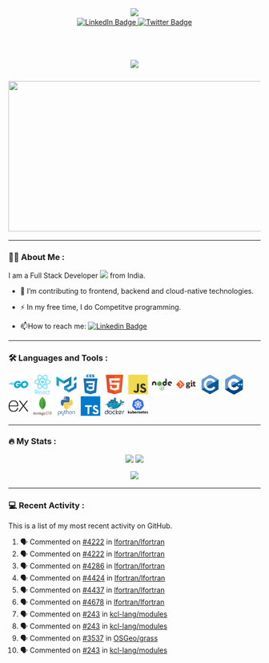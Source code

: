 <div id="header" align="center">
  <img src="https://media.giphy.com/media/M9gbBd9nbDrOTu1Mqx/giphy.gif" width="100"/>
  <div id="badges">
  <a href="https://www.linkedin.com/in/nishantbansal2003/">
    <img src="https://img.shields.io/badge/LinkedIn-blue?style=for-the-badge&logo=linkedin&logoColor=white" alt="LinkedIn Badge"/>
  </a>
  <a href="https://twitter.com/Nishant282003">
    <img src="https://img.shields.io/badge/Twitter-red?style=for-the-badge&logo=twitter&logoColor=white" alt="Twitter Badge"/>
  </a>
</div>
  <img src="https://komarev.com/ghpvc/?username=NishantBansal2003&style=flat-square&color=blue" alt=""/>
  <h1 align="center">
  <a href="https://git.io/typing-svg">
    <img src="https://readme-typing-svg.herokuapp.com/?lines=Hello,+There!+👋;It's+Nishant+Here....;Nice+to+e-meet+you!&center=true&size=30">
  </a>
</h1>
  <div align="center">
  <img src="https://media.giphy.com/media/dWesBcTLavkZuG35MI/giphy.gif" width="600" height="300"/>
</div>
</div>

---

### :man_technologist: About Me :
I am a Full Stack Developer <img src="https://media.giphy.com/media/WUlplcMpOCEmTGBtBW/giphy.gif" width="30"> from India.

- :telescope: I’m contributing to frontend, backend and cloud-native technologies.

- :zap: In my free time, I do Competitve programming.

- :mailbox:How to reach me: [![Linkedin Badge](https://img.shields.io/badge/-Nishant-blue?style=flat&logo=Linkedin&logoColor=white)](https://www.linkedin.com/in/nishantbansal2003/)

 ---

### :hammer_and_wrench: Languages and Tools :
<div>
  <img src="https://github.com/devicons/devicon/blob/master/icons/go/go-original-wordmark.svg" title="Go" alt="Go" width="40" height="40"/>&nbsp;
  <img src="https://github.com/devicons/devicon/blob/master/icons/react/react-original-wordmark.svg" title="React" alt="React" width="40" height="40"/>&nbsp;
  <img src="https://github.com/devicons/devicon/blob/master/icons/materialui/materialui-original.svg" title="Material UI" alt="Material UI" width="40" height="40"/>&nbsp;
  <img src="https://github.com/devicons/devicon/blob/master/icons/css3/css3-plain-wordmark.svg"  title="CSS3" alt="CSS" width="40" height="40"/>&nbsp;
  <img src="https://github.com/devicons/devicon/blob/master/icons/html5/html5-original.svg" title="HTML5" alt="HTML" width="40" height="40"/>&nbsp;
  <img src="https://github.com/devicons/devicon/blob/master/icons/javascript/javascript-original.svg" title="JavaScript" alt="JavaScript" width="40" height="40"/>&nbsp;
  <img src="https://github.com/devicons/devicon/blob/master/icons/nodejs/nodejs-original-wordmark.svg" title="NodeJS" alt="NodeJS" width="40" height="40"/>&nbsp;
  <img src="https://github.com/devicons/devicon/blob/master/icons/git/git-original-wordmark.svg" title="Git" **alt="Git" width="40" height="40"/>&nbsp;
 <img src="https://github.com/devicons/devicon/blob/master/icons/c/c-original.svg" title="C" alt="C" width="40" height="40"/>&nbsp;
  <img src="https://github.com/devicons/devicon/blob/master/icons/cplusplus/cplusplus-original.svg" title="Cpp" alt="Cpp" width="40" height="40"/>&nbsp;
   <img src="https://github.com/devicons/devicon/blob/master/icons/express/express-original.svg" title="express" alt="express" width="40" height="40"/>&nbsp;
  <img src="https://github.com/devicons/devicon/blob/master/icons/mongodb/mongodb-original-wordmark.svg" title="mongodb" alt="mongodb" width="40" height="40"/>&nbsp;
   <img src="https://github.com/devicons/devicon/blob/master/icons/python/python-original-wordmark.svg" title="python" alt="python" width="40" height="40"/>&nbsp;
   <img src="https://github.com/devicons/devicon/blob/master/icons/typescript/typescript-original.svg" title="typescript" alt="typescript" width="40" height="40"/>&nbsp;
    <img src="https://github.com/devicons/devicon/blob/master/icons/docker/docker-original-wordmark.svg" title="docker" alt="docker" width="40" height="40"/>&nbsp;
  <img src="https://github.com/devicons/devicon/blob/master/icons/kubernetes/kubernetes-original-wordmark.svg" title="kubernetes" alt="kubernetes" width="40" height="40"/>&nbsp;
</div>

---

### :fire: My Stats :
<p align="center">
  <img width="48%" src="https://github-readme-stats.vercel.app/api?username=NishantBansal2003&show_icons=true&theme=tokyonight" />
  <img width="51%" src="https://github-readme-streak-stats.herokuapp.com/?user=NishantBansal2003&theme=tokyonight" />
</p>

<p align="center">
  <img width="40%" src="https://github-readme-stats.vercel.app/api/top-langs/?username=NishantBansal2003&layout=compact&theme=tokyonight" />
</p>

---

### :computer: Recent Activity :

This is a list of my most recent activity on GitHub.

<!--START_SECTION:activity-->
1. 🗣 Commented on [#4222](https://github.com/lfortran/lfortran/issues/4222#issuecomment-2420232131) in [lfortran/lfortran](https://github.com/lfortran/lfortran)
2. 🗣 Commented on [#4222](https://github.com/lfortran/lfortran/issues/4222#issuecomment-2418802943) in [lfortran/lfortran](https://github.com/lfortran/lfortran)
3. 🗣 Commented on [#4286](https://github.com/lfortran/lfortran/issues/4286#issuecomment-2417050594) in [lfortran/lfortran](https://github.com/lfortran/lfortran)
4. 🗣 Commented on [#4424](https://github.com/lfortran/lfortran/issues/4424#issuecomment-2415915628) in [lfortran/lfortran](https://github.com/lfortran/lfortran)
5. 🗣 Commented on [#4437](https://github.com/lfortran/lfortran/issues/4437#issuecomment-2415846089) in [lfortran/lfortran](https://github.com/lfortran/lfortran)
6. 🗣 Commented on [#4678](https://github.com/lfortran/lfortran/issues/4678#issuecomment-2414837425) in [lfortran/lfortran](https://github.com/lfortran/lfortran)
7. 🗣 Commented on [#243](https://github.com/kcl-lang/modules/pull/243#issuecomment-2413271187) in [kcl-lang/modules](https://github.com/kcl-lang/modules)
8. 🗣 Commented on [#243](https://github.com/kcl-lang/modules/pull/243#issuecomment-2413173286) in [kcl-lang/modules](https://github.com/kcl-lang/modules)
9. 🗣 Commented on [#3537](https://github.com/OSGeo/grass/issues/3537#issuecomment-2413166029) in [OSGeo/grass](https://github.com/OSGeo/grass)
10. 🗣 Commented on [#243](https://github.com/kcl-lang/modules/pull/243#issuecomment-2408651863) in [kcl-lang/modules](https://github.com/kcl-lang/modules)
<!--END_SECTION:activity-->
